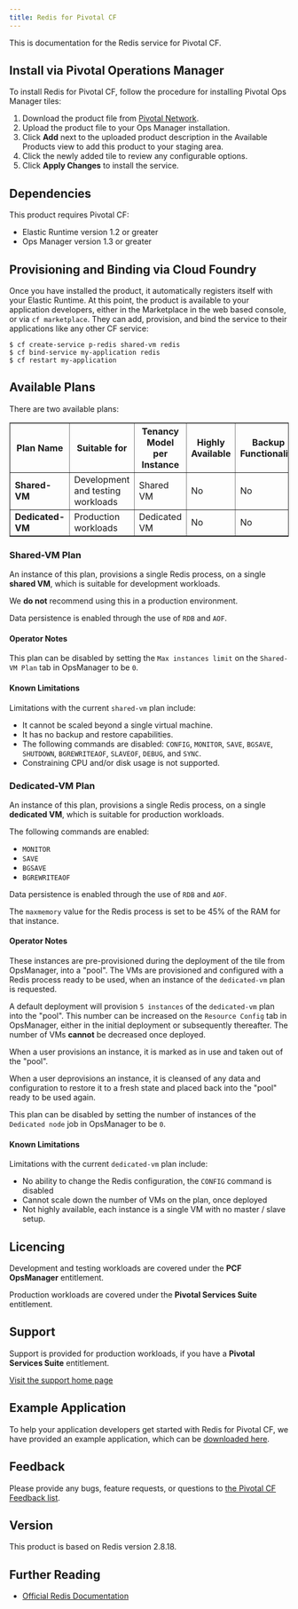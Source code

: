 ```yaml
---
title: Redis for Pivotal CF
---
```


This is documentation for the Redis service for Pivotal CF.

## Install via Pivotal Operations Manager

To install Redis for Pivotal CF, follow the procedure for installing Pivotal Ops Manager tiles:

1. Download the product file from [Pivotal Network](https://network.pivotal.io/).
1. Upload the product file to your Ops Manager installation.
1. Click **Add** next to the uploaded product description in the Available Products view to add this product to your staging area.
1. Click the newly added tile to review any configurable options.
1. Click **Apply Changes** to install the service.

## Dependencies
This product requires Pivotal CF:

* Elastic Runtime version 1.2 or greater
* Ops Manager version 1.3 or greater

## Provisioning and Binding via Cloud Foundry

Once you have installed the product, it automatically registers itself with your Elastic Runtime. At this point, the product is available to your application developers, either in the Marketplace in the web based console, or via `cf marketplace`. They can add, provision, and bind the service to their applications like any other CF service:

```
$ cf create-service p-redis shared-vm redis
$ cf bind-service my-application redis
$ cf restart my-application
```

## Available Plans

There are two available plans:

<table border="1" class="nice">
<tr>
<th><strong>Plan Name</strong></th>
<th><strong>Suitable for</strong></th>
<th><strong>Tenancy Model per Instance</strong></th>
<th><strong>Highly Available</strong></th>
<th><strong>Backup Functionality</strong></th>
</tr>

<tr>
<td><b>Shared-VM</b></td>
<td>Development and testing workloads</td>
<td>Shared VM</td>
<td>No</td>
<td>No</td>
</tr>

<tr>
<td><b>Dedicated-VM</b></td>
<td>Production workloads</td>
<td>Dedicated VM</td>
<td>No</td>
<td>No</td>
</tr>

</table>

### Shared-VM Plan

An instance of this plan, provisions a single Redis process, on a single **shared VM**, which is suitable for development workloads. 

We **do not** recommend using this in a production environment.

Data persistence is enabled through the use of `RDB` and `AOF`.

#### Operator Notes
This plan can be disabled by setting the `Max instances limit` on the `Shared-VM Plan` tab in OpsManager to be `0`.

#### Known Limitations

Limitations with the current `shared-vm` plan include:

* It cannot be scaled beyond a single virtual machine.
* It has no backup and restore capabilities.
* The following commands are disabled: `CONFIG`, `MONITOR`, `SAVE`, `BGSAVE`,
  `SHUTDOWN`, `BGREWRITEAOF`, `SLAVEOF`, `DEBUG`, and `SYNC`.
* Constraining CPU and/or disk usage is not supported.

### Dedicated-VM Plan

An instance of this plan, provisions a single Redis process, on a single **dedicated VM**, which is suitable for production workloads. 

The following commands are enabled:

* `MONITOR`
* `SAVE`
* `BGSAVE`
* `BGREWRITEAOF`

Data persistence is enabled through the use of `RDB` and `AOF`.

The `maxmemory` value for the Redis process is set to be 45% of the RAM for that instance.

#### Operator Notes

These instances are pre-provisioned during the deployment of the tile from OpsManager, into a "pool". The VMs are provisioned and configured with a Redis process ready to be used, when an instance of the `dedicated-vm` plan is requested. 

A default deployment will provision `5 instances` of the `dedicated-vm` plan into the "pool". This number can be increased on the `Resource Config` tab in OpsManager, either in the initial deployment or subsequently thereafter. The number of VMs **cannot** be decreased once deployed. 

When a user provisions an instance, it is marked as in use and taken out of the "pool".

When a user deprovisions an instance, it is cleansed of any data and configuration to restore it to a fresh state and placed back into the "pool" ready to be used again. 

This plan can be disabled by setting the number of instances of the `Dedicated node` job in OpsManager to be `0`.

#### Known Limitations
Limitations with the current `dedicated-vm` plan include:

* No ability to change the Redis configuration, the `CONFIG` command is disabled
* Cannot scale down the number of VMs on the plan, once deployed
* Not highly available, each instance is a single VM with no master / slave setup.

## Licencing

Development and testing workloads are covered under the **PCF OpsManager** entitlement. 

Production workloads are covered under the **Pivotal Services Suite** entitlement.

## Support
Support is provided for production workloads, if you have a **Pivotal Services Suite** entitlement.

[Visit the support home page](https://support.pivotal.io/hc/en-us)

## Example Application

To help your application developers get started with Redis for Pivotal CF, we have provided an example application, which can be [downloaded here](https://github.com/pivotal-cf/cf-redis-example-app/archive/master.zip).

## Feedback

Please provide any bugs, feature requests, or questions to [the Pivotal CF Feedback list](mailto:pivotal-cf-feedback@pivotal.io).

## Version

This product is based on Redis version 2.8.18. 

## Further Reading

* [Official Redis Documentation](http://redis.io/documentation)

